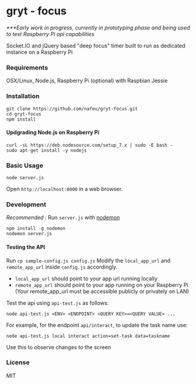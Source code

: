 # gryt - focus

_***Early work in progress, currently in prototyping phase and being used to test Raspberry Pi api capabilities_

Socket.IO and jQuery based "deep focus" timer built to run as dedicated instance on a Raspberry Pi

### Requirements

OSX/Linux, Node.js, Raspberry Pi (optional) with Raspbian Jessie

### Installation

```
git clone https://github.com/nafeu/gryt-focus.git
cd gryt-focus
npm install
```

#### Updgrading Node.js on Raspberry Pi

```
curl -sL https://deb.nodesource.com/setup_7.x | sudo -E bash -
sudo apt-get install -y nodejs
```

### Basic Usage

```
node server.js
```

Open `http://localhost:8000` in a web browser.

### Development

*Recommended* : Run `server.js` with [nodemon](https://nodemon.io/)

```
npm install -g nodemon
nodemon server.js
```

#### Testing the API

Run `cp sample-config.js config.js`
Modify the `local_app_url` and `remote_app_url` inside `config.js` accordingly.

- `local_app_url` should point to your app url running locally
- `remote_app_url` should point to your app running on your Raspberry Pi
  (Your remote\_app\_url must be accessible publicly or privately on LAN)

Test the api using `api-test.js` as follows:

```
node api-test.js <ENV> <ENDPOINT> <QUERY KEY>=<QUERY VALUE> ...
```

For example, for the endpoint `api/interact`, to update the task name use:

```
node api-test.js local interact action=set-task data=taskname
```

Use this to observe changes to the screen

### License

MIT